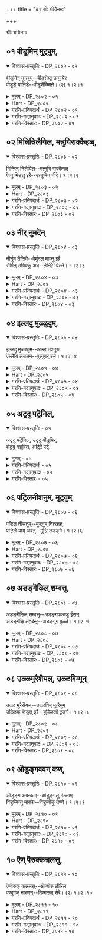 +++
title = "०२ श्रीः श्रीयैनमः"

+++

श्रीः श्रीयैनमः

## ०१ वीडुमिन् मुट्रवुम्,

<details open><summary>विश्वास-प्रस्तुतिः - DP_२८०२ - ०१</summary>

वीडुमिऩ् मुऱ्ऱवुम्--वीडुसॆय्दु उम्मुयिर्  
वीडुडै याऩिडै--वीडुसॆय्म्मिऩे। (२) १।२।१
</details>

<details><summary>मूलम् - DP_२८०२ - ०१</summary>

वीडुमिऩ् मुऱ्ऱवुम्--वीडुसॆय्दु उम्मुयिर्  
वीडुडै याऩिडै--वीडुसॆय्म्मिऩे। (२) १।२।१
</details>

<details><summary>Hart - DP_२८०२</summary>

Give up all the desires  
that you have for earthly things  
and surrender your life to the god, the lord of moksha:  
That will take you to moksha:
</details>

<details><summary>गरणि-प्रतिपदार्थः - DP_२८०२ - ०१</summary>

वीडुमिन् = बिट्टुबिडि \(नाशपडिसिरि\), मुट्रवुम् = ऎल्लवन्नू पूर्तियागि, वीडुशॆय्दु = \(हागॆ\) त्यजिसिद बळिक, उम् उयिर् = निम्म आत्मनल्लि, वीडु उडैयान् इडै = मनॆमाडिकॊण्डिरुववनल्लि, वीडु शॆय् म्मिने = नॆलॆगॊळिसिरि \(कॊनॆ माडिरि\). 
</details>

<details><summary>गरणि-गद्यानुवादः - DP_२८०२ - ०१</summary>

ऎल्लवन्नू पूर्तियागि बिट्टुबिडि \(नाशगॊळिसि\), हागॆ, त्यजिसिद बळिक, निम्म आत्मनल्लि मनॆ मादिकॊण्डिरुववनल्लि नॆलॆगॊळिसिरि\(कॊनॆ माडिरि\). 
</details>

<details><summary>गरणि-विस्तारः - DP_२८०२ - ०१</summary>

भगवन्तन अडिदावरॆगळन्नु दृढवागि आश्रयिसुवुदक्कॆ, सांसारिक बन्धनदिन्द बिडुगडॆ हॊन्दुवुदक्कॆ, मोक्षवन्नु साधिसिकॊळ्ळुवुदक्कॆ एनेनु माडबेकॆन्दु हेळलागिदॆ. 

आळ्वाररु हेळुत्तारॆ- जनरे, भगवन्तनन्नु ऒम्मनदिन्द भजिसुवुदक्कॆ एनेनु अड्डियागिदॆयो अवुगळॆल्लवन्नू बिट्टु बिडबेकु. मनस्सिनल्लि ऎण्टु बगॆय कश्मलगळु मनॆ माडिकॊण्डिवॆयल्ल. आ ऎण्टन्नू, ऎन्दरॆ, आशॆ, द्वेष, लोभ, मान, मद, विषाद, हर्ष, धृति, ई ऎण्टन्नू मनस्सिनिन्द तॊडॆदु हाकबेकु. इवु ऒन्दॊन्दु भगवच्चिन्तनॆगॆ अडियागुत्तवॆ. आ बळिक, निम्म अन्तरङ्गदल्लिये नॆलसिरुव परमात्मनिगॆ निम्म मनस्सन्नु पूर्तियागि समर्पिसिकॊण्डु, अवन तिरुवडिगळल्लिये नॆलॆगॊळिसबेकु.
</details>

## ०२ मिन्निन्निलैयिल, मन्नुयिराक्कैहळ्,

<details open><summary>विश्वास-प्रस्तुतिः - DP_२८०३ - ०२</summary>

मिऩ्ऩिऩ् निलैयिल--मऩ्ऩुयि राक्कैगळ्  
ऎऩ्ऩु मिडत्तु इऱै--उऩ्ऩुमिऩ् नीरे। १।२।२
</details>

<details><summary>मूलम् - DP_२८०३ - ०२</summary>

मिऩ्ऩिऩ् निलैयिल--मऩ्ऩुयि राक्कैगळ्  
ऎऩ्ऩु मिडत्तु इऱै--उऩ्ऩुमिऩ् नीरे। १।२।२
</details>

<details><summary>Hart - DP_२८०३</summary>

Our earthly bodies will go away  
like lightning from the earth one day,  
and they come and go in a second:  
If you know this, you will only think of him, the everlasting one:
</details>

<details><summary>गरणि-प्रतिपदार्थः - DP_२८०३ - ०२</summary>

मिन्निन् = मिञ्चिन, निलै = रीति, इल = इल्लद, मन्नु = निलुकडॆयागिरुव, उयिर् = आत्म आक्कैहळ् = देहगळु, ऎन्नुम् इडत्तु = ऎन्नुव स्थळदल्लि, इऱै = स्वल्प, उन्नुमिन् = योचिसि \(गमनिसि\) नोडि, नीरे = नीवे. 
</details>

<details><summary>गरणि-गद्यानुवादः - DP_२८०३ - ०२</summary>

मिञ्चिन स्थितियल्लि इल्लदॆ, निलुकडॆयागिरुव आत्मदेहगळु ऎन्दु हेळुवुदन्नु नीवे स्वल्पयोचिसि \(गमनिसि\) नोडि. 
</details>

<details><summary>गरणि-विस्तारः - DP_२८०३ - ०२</summary>

मिञ्चु बलु चञ्चल. अदक्कॆ स्थिरतॆ ऎम्बुदे इल्ल. अष्टु क्षणिक अदु \! आत्मदेहगळु मिञ्चिनन्तॆ अल्ल. अवु निलुकडॆयागिरतक्कवु. हीगॆन्नुवाग, आत्मदेहगळल्लि निजवागियू यावुदु शाश्वत ऎम्बुदन्नु स्वल्प ऎच्चरिकॆयिन्द गमनिसबेकु. देह नश्वर – नाशहॊन्दतक्कद्दु. अदु अशाश्वत. आत्मनादरो शाश्वत. अदक्कॆ नाशविल्ल. शाश्वतवाद आत्मक्कॆ बदलागि देहवन्ने शाश्वत ऎन्दु तिळियुवुदादरॆ, अदु भ्रान्ति – अज्ञान. 

आळ्वाररु हेळुत्तारॆ- जनरे, देह आत्मगळ स्थिर अस्थिरतॆगळ सत्यासत्यतॆयन्नु स्वल्प योचिसि नोडि. ऒब्बॊब्बनू नोडि, तिळिदुकॊळ्ळबेकाद विषयविदु.
</details>

## ०३ नीर् नुमदॆन्

<details open><summary>विश्वास-प्रस्तुतिः - DP_२८०४ - ०३</summary>

नीर्नुम तॆऩ्ऱिवै--वेर्मुदल् माय्त्तु इऱै  
सेर्मिऩ् उयिर्क्कु अद--ऩेर्निऱै यिल्ले। १।२।३
</details>

<details><summary>मूलम् - DP_२८०४ - ०३</summary>

नीर्नुम तॆऩ्ऱिवै--वेर्मुदल् माय्त्तु इऱै  
सेर्मिऩ् उयिर्क्कु अद--ऩेर्निऱै यिल्ले। १।२।३
</details>

<details><summary>Hart - DP_२८०४</summary>

Give up utterly any desire  
that is for yourself or the things you own,  
and join and worship him:  
There is nothing equal or higher than he in life:
</details>

<details><summary>गरणि-प्रतिपदार्थः - DP_२८०४ - ०३</summary>

नीर् = नीवु, नुमदु = निम्मदु, ऎन्ऱुइवै = ऎम्ब इवुगळन्नु, वेर् मुदल् = बेरुसहितवागि \(बेरन्नु मॊदलु माडिकॊण्डु\), माय् त्तु = नाशपडिसि, इवै = इवुगळन्नु, शेर् मिन् = कूडिसिरि, \(सेरिसिरि, जॊतॆमाडिरि\), उयिर् क्कू = आत्मनिगॆ, अदन् = अदर, नेर् = समनाद, निऱै = पूर्णवादद्दु, इल्लै = इल्ल. 
</details>

<details><summary>गरणि-गद्यानुवादः - DP_२८०४ - ०३</summary>

नीवु, निम्मदु ऎम्ब इवुगळन्नु बेरु सहितवागि नाशपडिसि. इवुगळन्नु आत्मनॊडनॆ जॊतॆमाडि, अदक्कॆ समनाद पूर्णवादद्दु इल्ल. 
</details>

<details><summary>गरणि-विस्तारः - DP_२८०४ - ०३</summary>

हिन्दिन पाशुरदल्लि मनस्सिन कश्मलगळन्नु निर्मूलगॊळिसबेकॆन्दु हेळलायितु. अवुगळल्लि \(आ कश्मलगळल्लि\) मुख्यवाद ’नानु, नन्नदु’ ऎम्ब ’अहङ्कार, ममकार’गळन्नु नाशपडिसबेकॆन्दु इल्लि हेळलागुत्तिदॆ. 

’नानु, नन्नदु, नम्मदु’ ऎन्दु हेळुवागलॆल्ल अवन्नु देहक्कॆ अन्वयिसिकॊण्डु मातनाडुवुदु सामान्यवाडिकॆ. देहवे ’नानु’ ऎन्तलू, देहक्कॆ सम्बन्धिसिद मनुष्यरु, वस्तुगळु, ऎन्दरॆ, हॆण्डति, मक्कळु, नॆण्टरु, इष्टरु, मित्ररु, इत्यादिगळू, आस्तिपास्तिगळू – इवुगळन्नॆल्ल ’नन्नदु, नन्नवु, नम्मवु’ ऎन्तलू भाविसिकॊण्डु, हागॆये मातनाडुत्तारष्टॆ. ’नानु, नन्नदु’ ऎम्ब पदगळु देहक्कॆ सम्बन्धिसिदवनल्ल. अवु आत्मक्कॆ सम्बन्धपट्टवु. देहवन्नु आत्मवॆन्दु भाविसुवुदु भ्रान्ति. \(देहात्मभ्रान्ति ऎन्नुवुदु इदे\). नश्वरवाद देहवन्नु ’नानु’ ऎन्नुवुदु अज्ञान. हीगॆ तिळियुवुदरिन्द ’बन्धन’वल्लदॆ ’बिडुगडॆ’यल्ल. आत्मनु पूर्ण, शाश्वत. आद्दरिन्द, ’नानु, नन्नदु’ ऎम्बुदन्नु आत्मक्कॆ अन्वयिसि, हागॆ नडॆयुवुदरिन्द निजवाद ज्ञानदत्त नडॆदन्तॆये. 

आळ्वाररु हेळुत्तारॆ- जनरे ’नीवु, निम्मदु’ ऎन्दु हेळिकॊळ्ळुत्तीरल्ल\! ई ’नीवु, निम्मदु” अथवा ऎल्लरिगू अन्वयिसबहुदाद ’नानु, नन्नदु, नम्मदु’ ऎम्ब भावनॆयन्नु बेरु सहितवागि नाशमाडिबिडि. ई पदगळु आत्मक्कॆ सेरबेकादवु. आत्मपूर्ण. अदक्कॆ समनादद्दु बेरॆ इल्ल.
</details>

## ०४ इल्लदु मुळ्ळुदुम्,

<details open><summary>विश्वास-प्रस्तुतिः - DP_२८०५ - ०४</summary>

इल्लदु मुळ्ळदुम्--अल्ल तवऩुरु  
ऎल्लैयि लन्नलम्--पुल्गुबऱ् ऱऱ्ऱे। १।२।४
</details>

<details><summary>मूलम् - DP_२८०५ - ०४</summary>

इल्लदु मुळ्ळदुम्--अल्ल तवऩुरु  
ऎल्लैयि लन्नलम्--पुल्गुबऱ् ऱऱ्ऱे। १।२।४
</details>

<details><summary>Hart - DP_२८०५</summary>

The things that are in the world  
and the things that are not in the world are his forms:  
Give up your desires, grasp his wonderful, matchless form  
and worship him:
</details>

<details><summary>गरणि-प्रतिपदार्थः - DP_२८०५ - ०४</summary>

इल्लदुम् = इल्लद्दू, उळ्ळदुम् = उळ्ळद्दू, अल्लदु= अल्लद्दु, अवन् = अवन, उरु = स्वरूप, ऎल्लै इल् = मितिये इल्लद, अ-नलम् = आ आनन्दस्वरूप, पुल् हु = आश्रयिसु, पट्रु= बन्धनवन्नु, अट्रे = इल्लदन्तॆये.
</details>

<details><summary>गरणि-गद्यानुवादः - DP_२८०५ - ०४</summary>

अवन स्वरूप इल्लद्दू उळ्ळद्दू अल्लद्दु. मितिये इल्लद आ आनन्दस्वरूपवन्नु आश्रयिसु. बन्धविल्लदन्तॆये. 
</details>

<details><summary>गरणि-विस्तारः - DP_२८०५ - ०४</summary>

’इल्लदु – ऎम्बुदक्कॆ ऎरडु बगॆयल्लि अर्थहेळबहुदागिदॆ. मनॆयागि इरुवुदु \(इल् \+ अदु\) ऎम्बुदॊन्दु विकारगळॊन्दू इल्लद्दु ऎम्बुदॊन्दु. आत्मक्कॆ मनॆयागिरुवुदु ई देह, विकारगळॊन्दू इल्लदॆ, बदलावणॆगळिल्लदॆ, इद्द स्थितियल्ले इरुवुदु अचेतन वस्तु. 

“उळ्ळदु – ऎम्बुदक्कू हागॆये ऎरडु बगॆयल्लि र्थमाडबहुदु- ऒळगॆ इरुवुदु ९उळ् \+ अदु\) ऎम्बुदॊन्दु. देहवॆम्ब मनॆय ऒळगॆ इरुवुदु \(वासिसुवुदु\) आत्म, विकारगळु, बदलावणॆगळु उळ्ळद्दु – चेतनवस्तु. 

आळ्वाररु हेळुत्तारॆ- परमात्मन स्वरूप इल्लद्दू अल्ल, उळ्ळद्दू अल्ल. देहदन्तॆयू अल्ल, आत्मनन्तॆयू अल्ल, चेतनवस्तुविनन्तॆयू अल्ल. अचेतन वस्तुविनन्तॆयू अल्ल, परमात्मन स्वरूपवु मितिये इल्लद आनन्दस्वरूप\! अदन्नु आश्रयिसि बन्धनदिन्द बिडुगडॆ हॊन्दि.
</details>

## ०५ अट्रदु पट्रॆनिल्,

<details open><summary>विश्वास-प्रस्तुतिः - ०५</summary>

अट्रदु पट्रॆनिल्, उट्रदु वीडुयिर्,  
शॆट्रदु मन्नुऱिल्, अट्रिऱै पट्रे.
</details>

<details><summary>मूलम् - ०५</summary>

अट्रदु पट्रॆनिल्, उट्रदु वीडुयिर्,  
शॆट्रदु मन्नुऱिल्, अट्रिऱै पट्रे.
</details>

<details><summary>गरणि-प्रतिपदार्थः - ०५</summary>

अट्रदु = अन्थाद्दन्नु, पट्रु = आश्रयिसुवुदु ऎनिल् = ऎन्दरॆ, उयिर् = आत्मनु, वीडु = बिडुगडॆयन्नु, उट्रदु = \(निजवागि\) हॊन्दुत्तदॆ, शॆट्रु= \(अदक्कॆ\) बेसत्तु, अदु = अदु, मन् = परमश्रेष्ठतॆयन्नु, उऱिल् = समीपिसुवुदक्कॆ, अट्रु = अन्थ, इऱै = सर्वेश्वरनन्नु, पट्रे = आश्रयिसिरि. 
</details>

<details><summary>गरणि-गद्यानुवादः - ०५</summary>

अन्थाद्दन्नु आश्रयिसुवुदु ऎन्दरॆ, आत्मनु बिडुगडॆयन्नु निजवागि हॊन्दुत्तानॆ. अदक्कॆ बेसत्तु अदु \(आत्मनु\) पामश्रेष्ठतॆयन्नु समीपिसुवुदक्कॆ \(पडॆदुकॊळ्ळुवुदक्कॆ\) अन्थसर्वेश्वरनन्ने आश्रयिसिरि. 
</details>

<details><summary>गरणि-विस्तारः - ०५</summary>

हिन्दिन पाशुरदल्लि भगवन्तनन्नु ’मितिये इल्लद आनन्दस्वरूप’ नॆन्दू अवनन्नु आश्रयिसि बन्धनदिन्द बिडुगडॆ हॊन्दबेकॆन्दू हेळलायितु. ई पाशुरदल्लि ई ’बिडुगडॆ’य विषयवन्नु इन्नष्टु विशपदडिसलागिदॆ. 

’बन्धनदिन्द बिडुगडॆ हॊन्दुवुदु’ – ऎन्द मात्रक्कॆ तृप्तिपट्टुकॊळ्ळुवन्थ सन्निवेशवेनल्ल अदु. गळिसिकॊण्डिरुव पुण्यफलक्कॆ अनुगुणवागि इहलोकद संसारदिन्द बिडुगडॆ हॊन्दिदवरु स्वर्गादि नानासुखगळन्नु अनुभविसुवन्तागबहुदु. ऎष्टुकाल पुण्यफल नडॆयुवुदो अष्टुकाल लभिसिद स्वर्गादिसुखगळन्नु अनुभविसि, मत्तॆ, इहलोकक्कॆ इळियबेकागुवुदु. इन्थाद्दन्नु निजवाद बिडुगडॆ ऎन्नलादीते? मत्तॆ, इहलोकक्कॆ हिन्तिरुगवन्थ, ऎन्दॆन्दिगू भगवन्तन सन्निधियल्लि नित्यकैङ्कर्यपररागिरुव स्थितिये निजवाद बिडुगडॆ. ई बगॆय स्थितियन्नु, ऎन्दरॆ, परमपद वासवन्नू अमरत्ववन्नू गळिसिकॊळ्ळुवुदक्कॆ आ सर्वेश्वरनन्ने आश्रयिसबेकु. 

आळ्वाररु हेळुत्तारॆ- जनरे, परमानन्दस्वरूपनाद भगवन्तनन्नु आश्रयिसिदरॆ, गळिसिद निम्म पुण्यक्कॆ अनुगुणवागि निमगॆ स्वर्गादि भोगगळु लभ्यवागुवुवु. अन्थ यावुदक्कू आशॆपडदन्तॆ, परमश्रेष्ठवाद परमपदवासवन्नू भगवत् सान्निध्यवन्नू निरन्तरवागि पडॆदुकॊळ्ळुव आशॆयन्ने उळ्ळवरु नीवादरॆ, नीवु अदन्नु नीडुव सर्वेश्वरनन्ने आश्रयिसबेकु.
</details>

## ०६ पट्रिलनीशनुम्, मुट्रवुम्

<details open><summary>विश्वास-प्रस्तुतिः - DP_२८०७ - ०६</summary>

पऱ्ऱिल ऩीसऩुम्--मुऱ्ऱवुम् निऩ्ऱऩऩ्  
पऱ्ऱिलै याय् अवऩ्--मुऱ्ऱि लडङ्गे। १।२।६
</details>

<details><summary>मूलम् - DP_२८०७ - ०६</summary>

पऱ्ऱिल ऩीसऩुम्--मुऱ्ऱवुम् निऩ्ऱऩऩ्  
पऱ्ऱिलै याय् अवऩ्--मुऱ्ऱि लडङ्गे। १।२।६
</details>

<details><summary>Hart - DP_२८०७</summary>

O my soul, give up all your desires,  
approach him and become one with the lord:  
He is in all things in the world  
and does not have any desire:  
There is nothing without him:
</details>

<details><summary>गरणि-प्रतिपदार्थः - DP_२८०७ - ०६</summary>

पट्रु इलन् = अरियलु आगदवनु, ईशनुम् = सर्वेश्वरनु, मुट्रवुम् = परिपूर्णवागि \(ऎल्लॆल्लियू\), निन्ऱवन् = इरुववनु, पट्रु इलै आय् = आश्रयविल्लदवनागि, अवन् = अवन \(सर्वेश्वरन\), मुट्रिल् = परिपूर्णतॆयल्लि, अडङ्गे = अडगिहोगु. 
</details>

<details><summary>गरणि-गद्यानुवादः - DP_२८०७ - ०६</summary>

सर्वेश्वरनू अरितुकॊळ्ळलागदवनु. परिपूर्णवागि ऎल्लॆल्लियू इरुववनु. \(नीनु\) आश्रयविल्लदवनागि अवन \(आ सर्वेश्वरन\) परिपूर्णतॆयल्लि अडगिहोगु.
</details>

<details><summary>गरणि-विस्तारः - DP_२८०७ - ०६</summary>

आळ्वाररु हेळुत्तारॆ- सर्वेश्वरनू आसरॆयिल्लदवनु. ऎन्दरॆ, अवनिगॆ आसरॆये बेड. अवनु ऎल्लॆल्लू ऎल्ल वस्तुगळल्लू परिपूर्णवागि तुम्बिकॊण्डिरुववनु. अवनन्नु अरितुकॊळ्ळलू सह आगदन्थवनु. नीनादरो निजवागियू आसरॆयिल्लदवनु. आद्दरिन्द परिपूर्णनागिरुव भगवन्तन परिपूर्णतॆयल्लि नीनु सेरिकॊण्डु, अदरल्लिये अडगिहोगु. नीनु अवनन्नु आश्रयिसबेकादद्दु हीगॆ.
</details>

## ०७ अडङ्गॆऴिल् शम्बत्तु,

<details open><summary>विश्वास-प्रस्तुतिः - DP_२८०८ - ०७</summary>

अडङ्गॆऴिल् सम्बत्तु--अडङ्गक्कण्डु ईसऩ्  
अडङ्गॆऴि लह्दॆऩ्ऱु--अडङ्गुग वुळ्ळे। १।२।७
</details>

<details><summary>मूलम् - DP_२८०८ - ०७</summary>

अडङ्गॆऴिल् सम्बत्तु--अडङ्गक्कण्डु ईसऩ्  
अडङ्गॆऴि लह्दॆऩ्ऱु--अडङ्गुग वुळ्ळे। १।२।७
</details>

<details><summary>Hart - DP_२८०८</summary>

If you understand  
that all the things in the world are contained in him,  
you will realize that you yourself are in him  
and you will join him:
</details>

<details><summary>गरणि-प्रतिपदार्थः - DP_२८०८ - ०७</summary>

अडाङ्ग = सम्पूर्तियागि, ऎऴिल् = सुन्दरवाद, शम्बत्तु = ऐश्वर्यवन्नु, अडङ्ग = ऒट्टागि \(ऎल्लवन्नू पूर्तियागि\), कण्डु = नोडि, ईशन् = सर्वेश्वरनु, अडङ्गु = कूडिकॊण्डिरुव, ऎऴिल् = सॊबगु, अह् दु ऎन्ऱु = अदु ऎन्दु, अडङ्गुह उळ्ळे = आ सॊबगिन ऐश्वर्यदल्लिये, कूडिहोगु. 
</details>

<details><summary>गरणि-गद्यानुवादः - DP_२८०८ - ०७</summary>

भगवन्तन सुन्दरवाद ऐश्वर्यवन्नु \(विभूतियन्नु\) सम्पूर्तियागि, ऒट्टागि कण्डु, भगवन्तने कूडिकॊण्डिरुव सॊबगु अदॆन्दु, आ सुन्दरॆ विभूतियल्लिये अडगिहोगु. 
</details>

<details><summary>गरणि-विस्तारः - DP_२८०८ - ०७</summary>

हिन्दिन पाशुरदल्लि भगवन्तनन्नु कुरितु ऎरडु विषयगळन्नु हेळलायितु- अवनु परिपूर्णनॆन्दू तन्न ऎल्ल विभूतिगळल्लियू सेरिकॊण्डिद्दानॆन्दू आदरू अरितुकॊळ्ळलु आगदवनॆन्दू ऒन्दु विषय. मत्तॊन्दु, अवन परिपूर्णतॆयल्लि आसक्त मनुष्यनु सेरिकॊण्डु ऒन्दागबेकॆन्दु हेळिद्दु. ई ऎरडु विषयगळन्नू ई पाशुरदल्लि मुन्दुवरिसलागिदॆ. 

आळ्वाररु हेळुत्तारॆ- भगवन्तन लीलाविभूतियॆनिसिद सृष्टियॆल्लवू सुन्दरवादद्दु. आ सुन्दरविभूतियल्लि अवनु सम्पूर्तियागि ऎल्लॆल्लू तुम्बिकॊण्डिद्दानॆ. अवनु अरितुकॊळ्ळलु आगदवनॆन्दु हेळिदरू, अवन विभूतिय मूलक, अवनन्नू अवन दिव्यसौन्दर्यवन्नू अरितुकॊळ्ळबहुदु. अवन परिपूर्णतॆयन्नु काणबहुदु. आनन्दिसबहुदु. अवनल्लि आसक्तनादवनु हीगॆ मुग्धगॊळिसुवन्थ दिव्यवाद आ सॊबगे भगवन्तनॆन्दु अरितुकॊळ्ळबेकु. मत्तु आ सुन्दरॆ विभूतियल्लि अवनू ऒब्बनॆन्दु अरितुकॊळ्ळबेकु. अल्लदॆ, परिपूर्णवाद आ सौन्दर्यदल्लि अदर ऒन्दंशवाद अवनू अदरल्लि अडगिहोगि, अदरल्लि ऒन्दागबेकु. भगवन्तनन्नु अरितुकॊळ्ळुवुदू अवनॊडनॆ ऒन्दागुवुदु हीगॆये. 

भगवन्तनन्नु नेरवागि कण्डु अरितुकॊळ्ळुवुदक्कॆ आगदु. आदरॆ, ऎल्लॆल्लियू व्यापिसिरुव अवन विभूतियन्नु कण्डु, अदर सौन्दर्यवे भगवन्तनॆन्दु अरितुकॊळ्ळलु साध्यवष्टॆ.
</details>

## ०८ उळ्ळमुरैशॆयल्, उळ्ळविम्मून्

<details open><summary>विश्वास-प्रस्तुतिः - DP_२८०९ - ०८</summary>

उळ्ळ मुरैसॆयल्--उळ्ळविम् मूऩ्ऱैयुम्  
उळ्ळिक् कॆडुत्तु इऱै--युळ्ळिलॊ टुङ्गे। १।२।८
</details>

<details><summary>मूलम् - DP_२८०९ - ०८</summary>

उळ्ळ मुरैसॆयल्--उळ्ळविम् मूऩ्ऱैयुम्  
उळ्ळिक् कॆडुत्तु इऱै--युळ्ळिलॊ टुङ्गे। १।२।८
</details>

<details><summary>Hart - DP_२८०९</summary>

Remove any desire from your mind,  
any desire to say something,  
any desire to do something:  
Join him and become one with him:
</details>

<details><summary>गरणि-प्रतिपदार्थः - DP_२८०९ - ०८</summary>

उळ्ळम् = मनस्सु, उरै = मातु, शॆयल् = कॆलस, उळ्ळ = ऎम्ब याव, इ मून्ऱैयुम् = ई मातन्नू, उळ्ळ् = अन्तरङ्गदल्लि अरितुकॊण्डु, \(चॆन्नागि योचिसि तिळिदु\), कॆडुत्तु = नाशपडिसि, इऱै = \(परमात्मन\) पूजॆ नमस्कारगळ, उळ्ळिल् = अन्तरङ्गदल्लि, ऒडुङ्गु = अडगिहोगु \(ऒन्दागु\), 
</details>

<details><summary>गरणि-गद्यानुवादः - DP_२८०९ - ०८</summary>

मनस्सु, मातु, कॆलस – ऎम्ब याव ई मूरन्नू कुरितु चॆन्नागि योचिसि अरितुकॊण्डु, नाशपडिसि, \(परमात्मन\) पूजॆ नमस्कारगळ अन्तरङ्गदल्लि अडगिहोगु. 
</details>

<details><summary>गरणि-विस्तारः - DP_२८०९ - ०८</summary>

मनस्सु, मातु, मै – इवुगळन्नु त्रिकरणगळॆन्नुत्तारॆ. ’करण’ ऎन्दरॆ साधन. यावुदन्नादरू कुरितु योचिसुवुदक्कॆ साधनवादद्दु मनस्सु. मनस्सिन योचनॆगळन्नु प्रकटपडिसुवुदक्कॆ मत्तॆरडु साधनगळिवॆ. ऒन्दु मातु, इन्नॊन्दु कॆलस. मनस्सु इन्द्रियगळ वशवागि इन्द्रिय विषय सुखभोगगळन्नु कुरितु योचिसुत्तदॆ. अदक्कॆ नडॆनुडिगळु काणिसिकॊळ्ळुत्तवॆ. इन्द्रियगळ वशवाद मनस्सु बन्धनक्कॆ ऎडॆगॊडुत्तदॆ. त्रिकरणगळन्नु विषय सुखभोगगळत्त हरियगॊडदन्तॆ, तडॆदिट्टु, यावुदन्नु कुरितु चिन्तिसुवुदरिन्द, यावुदन्नु नुडियुवुदरिन्द, मत्तु यावुदन्नु नडॆसुवुदरिन्द बाळु उज्जीवनगॊळ्ळुवुदो अदन्ने चिन्तिसि, नुडिदु, नडॆदु, सत्फलवन्नु साधिसिकॊळ्ळबेकु. 

आळ्वाररु हेळुत्तारॆ- मानवरे, नीवु उज्जीवनगॊळ्ळबेकादरॆ, त्रिकरणगळन्नु हिडितदल्लिट्टुकॊळ्ळि चॆन्नागि योचिसि, हितवाद रीतियल्लि निम्म नुडिगळन्नु सरिमाडिकॊळ्ळि. इदक्कॆ भगवन्तनन्नु कुरितु चिन्तिसुवुदु. आ विषयवन्ने आडुवुदु. भगवन्तनन्नु पूजिसुवुदु, नमस्करिसुवुदु मुन्ताद भगवदाराधन कार्यगळल्लि मनःपूर्वकवागि तॊडगि अवुगळल्लिये परिपूर्णवागि मग्नरागि, अवुगळ अन्तरङ्गवन्नु सूरॆगॊळ्ळबेकु.
</details>

## ०९ ऒडुङ्गववन् कण्,

<details open><summary>विश्वास-प्रस्तुतिः - DP_२८१० - ०९</summary>

ऒडुङ्ग अवऩ्कण्--ऒडुङ्गलु मॆल्लाम्  
विडुम्बिऩ्ऩु माक्कै--विडुम्बॊऴु तॆण्णे। १।२।९
</details>

<details><summary>मूलम् - DP_२८१० - ०९</summary>

ऒडुङ्ग अवऩ्कण्--ऒडुङ्गलु मॆल्लाम्  
विडुम्बिऩ्ऩु माक्कै--विडुम्बॊऴु तॆण्णे। १।२।९
</details>

<details><summary>Hart - DP_२८१०</summary>

Removing your desires for this world,  
if you only think of him always when you live on this earth,  
when you leave your body you will join him:
</details>

<details><summary>गरणि-प्रतिपदार्थः - DP_२८१० - ०९</summary>

ऒडुङ्गु = अडगिहोगु, अवन् कण् = अवनल्लिये, ऒडुङ्गलुम् = ऒळगॆ अडगिसिट्टुकॊण्डिरुवुदु, ऎल्लाम् = ऎल्लवन्नू, विडुम् = बिट्टु बिडु पिन्नुम् = अनन्तर, आक्कै = देहवन्नु, विडुम् पॊऴुदु = बिडुव कालदल्लि ऎण्णे = ऎदिरु नोडुत्तिरु \(भगवन्नामस्मरणॆ माडुत्तिरु\)
</details>

<details><summary>गरणि-गद्यानुवादः - DP_२८१० - ०९</summary>

अवनल्लिये अडगिहोगु. निन्नॊळगॆ अडगिसिट्टुकॊण्डिरुवुदॆल्लवन्नू बिट्टुबिडु \(तॊलगिसु\). अनन्तर देहवन्नु नीगुव कालक्कॆ ऎदुरुनोडुत्तिरु. \(भगवन्नानस्मरणॆ माडुत्तिरु\). 
</details>

<details><summary>गरणि-विस्तारः - DP_२८१० - ०९</summary>

आळ्वाररु हेळुत्तारॆ- संसारिगळिरा, निम्म अन्तरङ्गदल्लियू, निम्म सुत्तलू ऎल्लॆल्लियू कण्डुबरुव दिव्यसुन्दरवाद प्रकृतियल्लियू बॆळगुत्तिरुव भगवन्तनल्लिये नीवु लीनवागि होगि. शुद्धवाद, अन्तरङ्गदिन्दलू, शुद्धवाद त्रिकरणगळिन्दलू भगवन्नामस्मरणॆ माडुत्ता कालकळॆयिरि. हीगॆ, परिशुद्धवाद रीतियल्लिद्दुकॊण्डु, देहवन्नु नीगुव आ कडॆय घळिगॆगागि निर्भयवागि ऎदुरुनोडुत्तिरि.
</details>

## १० ऎण् पॆरुक्कन्नलत्तु,

<details open><summary>विश्वास-प्रस्तुतिः - DP_२८११ - १०</summary>

ऎण्बॆरुक् कन्नलत्तु--ऒण्बॊरु ळीऱिल  
वण्बुगऴ् नारणऩ्--तिण्गऴल् सेरे। (२) १।२।१०
</details>

<details><summary>मूलम् - DP_२८११ - १०</summary>

ऎण्बॆरुक् कन्नलत्तु--ऒण्बॊरु ळीऱिल  
वण्बुगऴ् नारणऩ्--तिण्गऴल् सेरे। (२) १।२।१०
</details>

<details><summary>Hart - DP_२८११</summary>

Countless souls of the world  
unlimited in their knowledge  
and shining as a part of him will join the strong feet  
of the famous Nāraṇan:
</details>

<details><summary>गरणि-प्रतिपदार्थः - DP_२८११ - १०</summary>

ऎण् = ऎणिकॆयन्नु, पॆरुक्क = बॆळॆसिकॊण्डु होगुवन्थ, अ-नलत्तु = आनन्दादि कल्याणगुणगळुळ्ळ, ऒण् पॊरुळ् = साटियिल्लद नित्यवस्तुवाद, ईऱु इल = मितियिल्लदवनाद \(अनन्तनाद\), वण् पुहऴ् = परम उदारि ऎम्ब हॊगळिकॆय, नार्‍अणन् = श्रीमन्नारायणन, तिण् = दृढवाद, कऴल् = तिरुवडिगळन्नु, शेरे = आश्रयिसि.

११. शेर् = तुम्बिरुव, तडम् = तटाकगळिन्द \(शोभिसुव\), तॆन् = सुन्दरवाद, कुरुगूर् = कुरुहूरिन, शडहोपन् = शठगोपर, शॊल् = मातुगळु, शीर् = श्रेष्ठवाद, तॊडै = हूमालॆयाद \(कवनवाद\), आयिरत्तु = ऒन्दु साविरपाशुरगळल्लि, ओर् त्त = केळि, योचिसि, अरियतक्क, इपत्ते = ई हत्तु पाशुरगळे.
</details>

<details><summary>गरणि-गद्यानुवादः - DP_२८११ - १०</summary>

ऎणिकॆयन्नु बॆळॆसिकॊण्डु होगुवन्थ \(ऊहॆगॆ ऎटुकदन्थ\) आनन्दादि कल्याणगुणगळुळ्ळ, साटियिल्लद नित्यवस्तुवाद, मितियिल्लदवनाद \(अनन्तनाद\), परम उदारि ऎम्ब हॊगळिकॆयुळ्ळ श्रीमन्नारायणन दृढवाद तिरुवडिगळन्नु आश्रयिसि.

आळ्वाररु हेळुत्तारॆ- संसारिगळे, सर्वेश्वरनाद श्रीमन्नारायणनु ऎणिकॆगॆ ऎटुकदष्टु आनन्दादि कल्याणगुणगळन्नुळ्ळवनु. अवनिगॆ सरिसाटि ऎनिसुव नित्यवस्तुवे इल्ल. अवनु सर्वव्यापि, अनन्त. अवन औदार्यक्कन्तु मितिये काणॆ. अवन तिरुवडिगळन्नु भद्रवागि हिडियिरि. अवनल्लि शरणागि. अवनन्नु कुरितु ऎडॆबिडदॆ चिन्तिसुत्तिरि. अवन तिरुनामवन्नु यावागलू उच्चरिसुत्तिरि. अवनन्नु पूजिसि, तिरुवडिगळिगॆ ऎरगि. हीगॆ, अवनन्नु बिडदॆ आश्रयिसि उज्जीवनगॊळ्ळि.

तुम्बिद तटाकगळिन्द शोभिसुव सुन्दरवाद तिरुक्कूरु हूरिन शठगोपन मातुगळु श्रेष्ठवाद पुष्पमालॆयॆनिसिद \(कवितासम्पत्तिन\) ऒन्दु साविर पाशुरगळल्लि, केळि, योचिसि, अरियतक्क ई हत्तु पाशुरगळु. 
</details>

<details><summary>गरणि-विस्तारः - DP_२८११ - १०</summary>

ई तिरुवाय् मॊऴिगॆ इदु कडॆय पाशुर. इदर हत्तु पाशुरगळल्लि सामान्यमानवनु भगवन्तनन्नु पडॆदुकॊळ्ळुवुदक्कॆ माडबेकादद्देनु ऎम्बुदन्नु हेळलागिदॆ. चञ्चलवाद मनस्सिनिन्द कूडि, प्रापञ्चिक सुखभोगगळत्त सॆळॆयतक्क इन्द्रियगळ आकर्षणॆगॆ ऒळपट्ट संसारिगळागिद्दरू सह, दुस्तरवॆम्ब ई सांसारिक बन्धनदिन्द बिडुगडॆ हॊन्दुवुदक्कॆ सर्वेश्वरनाद भगवन्तन तिरुवडिगळन्नु आश्रयिसुवुदे सरळवाद मार्ग. परमात्मनु ऎणिकॆगॆ ऎटुकलारदष्टु सङ्ख्यॆय आनन्दादि कल्याणगुणगळुळ्ळवनु. अवन औदार्यक्कॆ ऎणॆये इल्ल. अवन लीलाविभूति अत्यन्तसुन्दर. आ सौन्दर्यदल्लि, आनन्ददल्लि, परिपूर्णतॆयल्लि ऒन्दागबेकु. शुद्धवाद त्रिकरणगळ मूलक अवनन्नु भजिसि पूजिसबेकु. अवन तिरुवडिगळन्नाश्रयिसि, अवन तिरुनामवन्नु कडॆय घळिगॆय तनक ऎडॆबिडदॆ उच्चरिसुत्ता इरबेकु. इदे उज्जीवनगॊळ्ळूव सुलभमार्ग. 

तिरुक्कूरुहूरिन शठगोपनु स्वारस्यवागि उत्तम कविताप्रतिभॆयॊडनॆ रचिसि, भगवन्तनिगॆ समर्पिसिरुव ऒन्दु साविर पाशुरगळ दिव्यवाद हूविन मालॆयल्लिन ई हत्तु पाशुरगळु प्रतियॊब्बनू केळि, योचिसि, अरितुकॊण्डु, अनुसरिसि, उज्जीवनगॊळ्ळुवुदक्कॆ ऎडॆकॊडुत्तवॆ. हीगिदॆ ई तिरुवाय् मॊऴिय फलश्रुति\!
</details>
